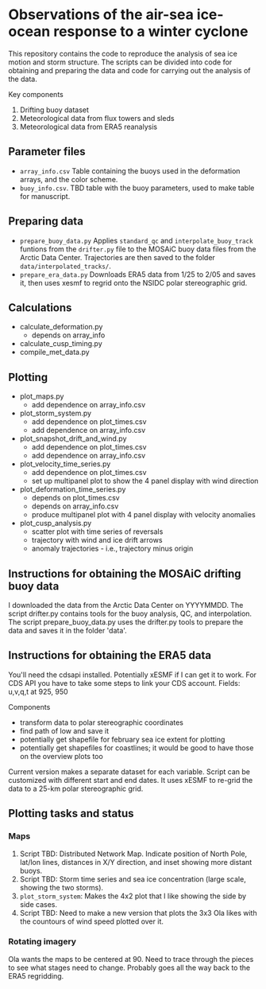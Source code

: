# Observations of the air-sea ice-ocean response to a winter cyclone

This repository contains the code to reproduce the analysis of sea ice motion and storm structure. The scripts can be divided into code for obtaining and preparing the data and code for carrying out the analysis of the data. 

Key components
1. Drifting buoy dataset
2. Meteorological data from flux towers and sleds
3. Meteorological data from ERA5 reanalysis

## Parameter files
* `array_info.csv` Table containing the buoys used in the deformation arrays, and the color scheme.
* `buoy_info.csv`. TBD table with the buoy parameters, used to make table for manuscript.

## Preparing data
* `prepare_buoy_data.py` Applies `standard_qc` and `interpolate_buoy_track` funtions from the `drifter.py` file to the MOSAiC buoy data files from the Arctic Data Center. Trajectories are then saved to the folder `data/interpolated_tracks/`.
* `prepare_era_data.py` Downloads ERA5 data from 1/25 to 2/05 and saves it, then uses xesmf to regrid onto the NSIDC polar stereographic grid.

## Calculations
* calculate_deformation.py
    - depends on array_info
* calculate_cusp_timing.py
* compile_met_data.py

## Plotting
* plot_maps.py
    - add dependence on array_info.csv
* plot_storm_system.py
    - add dependence on plot_times.csv
    - add dependence on array_info.csv
* plot_snapshot_drift_and_wind.py
    - add dependence on plot_times.csv
    - add dependence on array_info.csv
* plot_velocity_time_series.py
    - add dependence on plot_times.csv
    - set up multipanel plot to show the 4 panel display with wind direction
* plot_deformation_time_series.py
    - depends on plot_times.csv
    - depends on array_info.csv
    - produce multipanel plot with 4 panel display with velocity anomalies
* plot_cusp_analysis.py
    - scatter plot with time series of reversals
    - trajectory with wind and ice drift arrows
    - anomaly trajectories - i.e., trajectory minus origin

## Instructions for obtaining the MOSAiC drifting buoy data
I downloaded the data from the Arctic Data Center on YYYYMMDD. The script drifter.py contains tools for the buoy analysis, QC, and interpolation. The script prepare_buoy_data.py uses the drifter.py tools to prepare the data and saves it in the folder 'data'.

## Instructions for obtaining the ERA5 data
You'll need the cdsapi installed. Potentially xESMF if I can get it to work. For CDS API you have to take some steps to link your CDS account. 
Fields: u,v,q,t at 925, 950

Components
- transform data to polar stereographic coordinates
- find path of low and save it
- potentially get shapefile for february sea ice extent for plotting
- potentially get shapefiles for coastlines; it would be good to have those on the overview plots too

Current version makes a separate dataset for each variable. Script can be customized with different start and end dates. It uses xESMF to re-grid the data to a 25-km polar stereographic grid. 

## Plotting tasks and status
### Maps
1. Script TBD: Distributed Network Map. Indicate position of North Pole, lat/lon lines, distances in X/Y direction, and inset showing more distant buoys.
2. Script TBD: Storm time series and sea ice concentration (large scale, showing the two storms).
3. `plot_storm_system`: Makes the 4x2 plot that I like showing the side by side cases.
4. Script TBD: Need to make a new version that plots the 3x3 Ola likes with the countours of wind speed plotted over it.

### Rotating imagery
Ola wants the maps to be centered at 90. Need to trace through the pieces to see what stages need to change. Probably goes all the way back to the ERA5 regridding.
